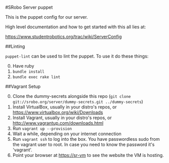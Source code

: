 #SRobo Server puppet

This is the puppet config for our server.

High level documentation and how to get started with this all lies at:

https://www.studentrobotics.org/trac/wiki/ServerConfig

##Linting

`puppet-lint` can be used to lint the puppet. To use it do these things:

0. Have ruby
1. `bundle install`
2. `bundle exec rake lint`

##Vagrant Setup

0. Clone the dummy-secrets alongside this repo (`git clone git://srobo.org/server/dummy-secrets.git ../dummy-secrets`)
1. Install VirtualBox, usually in your distro's repos, or https://www.virtualbox.org/wiki/Downloads
2. Install Vagrant, usually in your distro's repos, or http://www.vagrantup.com/downloads.html
3. Run `vagrant up --provision`
4. Wait a while, depending on your internet connection
5. Run `vagrant ssh` to log into the box. You have passwordless sudo from the
   vagrant user to root. In case you need to know the password it's 'vagrant'.
6. Point your browser at <https://sr-vm> to see the website the VM is hosting.
